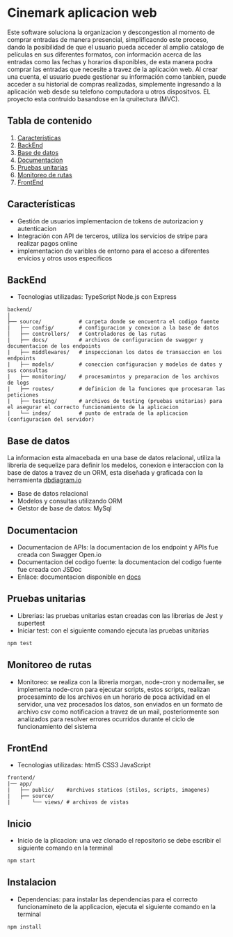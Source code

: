 # Cinemark aplicacion web
Este software soluciona la organizacion y descongestion al momento de comprar entradas de manera presencial, simplificacndo este proceso, dando la posibilidad de que el usuario pueda acceder al amplio catalogo de películas en sus diferentes formatos, con información acerca de las entradas como las fechas y horarios disponibles, de esta manera podra comprar las entradas que necesite a travez de la aplicación web. Al crear una cuenta, el usuario puede gestionar su información como tanbien, puede acceder a su historial de compras realizadas, simplemente ingresando a la aplicación web  desde su telefono computadora u otros dispositvos.
EL proyecto esta contruido basandose en la qruitectura (MVC).
## Tabla de contenido
1. [Características](#características)
3. [BackEnd](#backEnd)
4. [Base de datos](#base-de-datos)
5. [Documentacion](#documentacion)
6. [Pruebas unitarias](#pruebas-unitarias)
7. [Monitoreo de rutas](#monitoreo-de-rutas)
2. [FrontEnd](#frontEnd)
## Características
- Gestión de usuarios implementacion de tokens de autorizacion y autenticacion
- Integración con API de terceros, utiliza los servicios de stripe para realizar pagos online
- implementacion de varibles de entorno para el acceso a diferentes ervicios y otros usos especificos
## BackEnd
- Tecnologias utilizadas: TypeScript Node.js con Express
```
backend/
│
├── source/            # carpeta donde se encuentra el codigo fuente
|   ├── config/        # configuracion y conexion a la base de datos
│   ├── controllers/   # Controladores de las rutas
|   ├── docs/          # archivos de configuracion de swagger y documentacion de los endpoints
|   ├── middlewares/   # inspeccionan los datos de transaccion en los endpoints
|   ├── models/        # coneccion configuracion y modelos de datos y sus consultas
|   ├── monitoring/    # procesamintos y preparacion de los archivos de logs
|   ├── routes/        # definicion de la funciones que procesaran las peticiones
|   ├── testing/       # archivos de testing (pruebas unitarias) para el asegurar el correcto funcionamiento de la aplicacion
|   └── index/         # punto de entrada de la aplicacion (configuracion del servidor)
```
## Base de datos
La informacion esta almacebada en una base de datos relacional, utiliza la libreria de sequelize para definir los medelos, conexion e interaccion con la base de datos a travez de un ORM, esta diseñada y graficada con la herramienta [dbdiagram.io](https://dbdiagram.io/)
- Base de datos relacional
- Modelos y consultas utilizando ORM
- Getstor de base de datos: MySql
## Documentacion
- Documentacion de APIs: la documentacion de los endpoint y APIs fue creada con Swagger Open.io
- Documentacion del codigo fuente: la documentacion del codigo fuente fue creada con JSDoc
- Enlace: documentacion disponible en [docs](http://localhost:3001/cinemark/documentation)
## Pruebas unitarias
- Librerias: las pruebas unitarias estan creadas con las librerias de Jest y supertest
- Iniciar test: con el siguiente comando ejecuta las pruebas unitarias
```bash
npm test
```
## Monitoreo de rutas
- Monitoreo: se realiza con la libreria morgan, node-cron y nodemailer, se implementa node-cron para ejecutar scripts, estos scripts, realizan procesaminto de los archivos en un horario de poca actividad en el servidor, una vez procesados los datos, son enviados en un formato de archivo csv como notificacion a travez de un mail, posteriormente son analizados para resolver errores ocurridos durante el ciclo de funcionamiento del sistema
## FrontEnd
- Tecnologias utilizadas: html5 CSS3 JavaScript
```
frontend/
|── app/
|   ├── public/    #archivos staticos (stilos, scripts, imagenes)
|   ├── source/
|       └── views/ # archivos de vistas
```
## Inicio
- Inicio de la plicacion: una vez clonado el repositorio se debe escribir el siguiente comando en la terminal
```bash
npm start
```
## Instalacion
- Dependencias: para instalar las dependencias para el correcto funcionamineto de la applicacion, ejecuta el siguiente comando en la terminal
```bash
npm install
```
